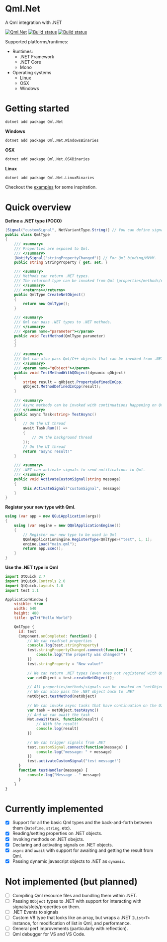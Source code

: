 # Qml.Net 


A Qml integration with .NET

[![Qml.Net](https://img.shields.io/nuget/v/Qml.Net.svg?style=flat-square&label=Qml.Net)](http://www.nuget.org/packages/Qml.Net/)
[![Build status](https://travis-ci.com/pauldotknopf/Qml.Net.svg?branch=develop)](https://travis-ci.com/pauldotknopf/Qml.Net) [![Build status](https://ci.appveyor.com/api/projects/status/0ob29turkjslh61j/branch/develop?svg=true)](https://ci.appveyor.com/project/pauldotknopf/qml-net)

Supported platforms/runtimes:
* Runtimes:
  * .NET Framework
  * .NET Core
  * Mono
* Operating systems
  * Linux
  * OSX
  * Windows

# Getting started

```bash
dotnet add package Qml.Net
```

**Windows**

```bash
dotnet add package Qml.Net.WindowsBinaries
```

**OSX**

```bash
dotnet add package Qml.Net.OSXBinaries
```

**Linux**

```bash
dotnet add package Qml.Net.LinuxBinaries
```

Checkout the [examples](https://github.com/pauldotknopf/Qml.Net.Examples) for some inspiration.

# Quick overview

**Define a .NET type (POCO)**

```c#
[Signal("customSignal", NetVariantType.String)] // You can define signals that Qml can listen to.
public class QmlType
{
    /// <summary>
    /// Properties are exposed to Qml.
    /// </summary>
    [NotifySignal("stringPropertyChanged")] // For Qml binding/MVVM.
    public string StringProperty { get; set; }

    /// <summary>
    /// Methods can return .NET types.
    /// The returned type can be invoked from Qml (properties/methods/events/etc).
    /// </summary>
    /// <returns></returns>
    public QmlType CreateNetObject()
    {
        return new QmlType();
    }

    /// <summary>
    /// Qml can pass .NET types to .NET methods.
    /// </summary>
    /// <param name="parameter"></param>
    public void TestMethod(QmlType parameter)
    {
    }

    /// <summary>
    /// Qml can also pass Qml/C++ objects that can be invoked from .NET
    /// </summary>
    /// <param name="qObject"></param>
    public void TestMethodWithQObject(dynamic qObject)
    {
        string result = qObject.PropertyDefinedInCpp;
        qObject.MethodDefinedInCpp(result);
    }
    
    /// <summary>
    /// Async methods can be invoked with continuations happening on Qt's main thread.
    /// </summary>
    public async Task<string> TestAsync()
    {
        // On the UI thread
        await Task.Run(() =>
        {
            // On the background thread
        });
        // On the UI thread
        return "async result!"
    }
    
    /// <summary>
    /// .NET can activate signals to send notifications to Qml.
    /// </summary>
    public void ActivateCustomSignal(string message)
    {
        this.ActivateSignal("customSignal", message)
    }
}
```

**Register your new type with Qml.**

```c#
using (var app = new QGuiApplication(args))
{
    using (var engine = new QQmlApplicationEngine())
    {
        // Register our new type to be used in Qml
        QQmlApplicationEngine.RegisterType<QmlType>("test", 1, 1);
        engine.Load("main.qml");
        return app.Exec();
    }
}
```

**Use the .NET type in Qml**

```js
import QtQuick 2.7
import QtQuick.Controls 2.0
import QtQuick.Layouts 1.0
import test 1.1

ApplicationWindow {
    visible: true
    width: 640
    height: 480
    title: qsTr("Hello World")

    QmlType {
      id: test
      Component.onCompleted: function() {
          // We can read/set properties
          console.log(test.stringProperty)
          test.stringPropertyChanged.connect(function() {
              console.log("The property was changed!")
          })
          test.stringProperty = "New value!"
          
          // We can return .NET types (even ones not registered with Qml)
          var netObject = test.createNetObject();
          
          // All properties/methods/signals can be invoked on "netObject"
          // We can also pass the .NET object back to .NET
          netObject.testMethod(netObject)
          
          // We can invoke async tasks that have continuation on the UI thread
          var task = netObject.testAsync()
          // And we can await the task
          Net.await(task, function(result) {
              // With the result!
              console.log(result)
          })
          
          // We can trigger signals from .NET
          test.customSignal.connect(function(message) {
              console.log("message: " + message)
          })
          test.activateCustomSignal("test message!")
      }
      function testHandler(message) {
          console.log("Message - " message)
      }
    }
}
```

# Currently implemented

- [x] Support for all the basic Qml types and the back-and-forth between them (```DateTime```, ```string```, etc).
- [x] Reading/setting properties on .NET objects.
- [x] Invoking methods on .NET obejcts.
- [x] Declaring and activating signals on .NET objects.
- [x] ```async``` and ```await``` with support for awaiting and getting the result from Qml.
- [x] Passing dynamic javascript objects to .NET as ```dynamic```.

# Not implemented (but planned)

- [ ] Compiling Qml resource files and bundling them within .NET.
- [ ] Passing ```QObject``` types to .NET with support for interacting with signals/slots/properties on them.
- [ ] .NET Events to signals
- [ ] Custom V8 type that looks like an array, but wraps a .NET ```IList<T>``` instance, for modification of list in Qml, and performance.
- [ ] General perf improvements (particularly with reflection).
- [ ] Qml debugger for VS and VS Code.
